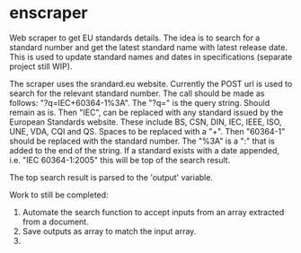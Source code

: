 # enscraper
 Web scraper to get EU standards details. The idea is to search for a standard number and get the latest standard name with latest release date. This is used to update standard names and dates in specifications (separate project still WIP).

 The scraper uses the srandard.eu website. Currently the POST url is used to search for the relevant standard number. The call should be made as follows: "?q=IEC+60364-1%3A". The "?q=" is the query string. Should remain as is. Then "IEC", can be replaced with any standard issued by the European Standards website. These include BS, CSN, DIN, IEC, IEEE, ISO, UNE, VDA, CQI and QS. Spaces to be replaced with a "+". Then "60364-1" should be replaced with the standard number. The "%3A" is a ":" that is added to the end of the string. If a standard exists with a date appended, i.e. "IEC 60364-1:2005" this will be top of the search result.

 The top search result is parsed to the 'output' variable.

Work to still be completed:

1. Automate the search function to accept inputs from an array extracted from a document.
2. Save outputs as array to match the input array.
3. 
